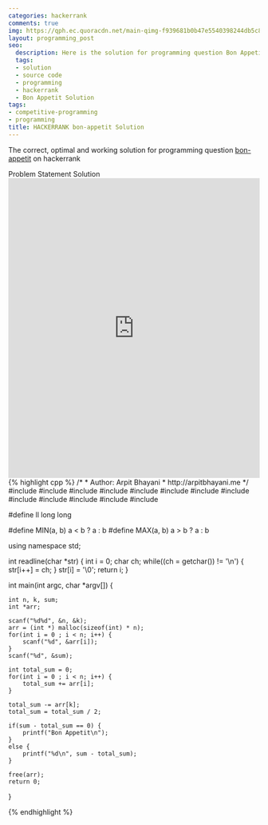 ```yaml
---
categories: hackerrank
comments: true
img: https://qph.ec.quoracdn.net/main-qimg-f939681b0b47e5540398244db5c8966f?convert_to_webp=true
layout: programming_post
seo:
  description: Here is the solution for programming question Bon Appetit on hackerrank
  tags:
  - solution
  - source code
  - programming
  - hackerrank
  - Bon Appetit Solution
tags:
- competitive-programming
- programming
title: HACKERRANK bon-appetit Solution
---
```

The correct, optimal and working solution for programming question [bon-appetit](https://www.hackerrank.com/challenges/bon-appetit) on hackerrank

<div class="ui secondary pointing large menu">
  <a class="grey item" data-tab="problem-statement">
    Problem Statement
  </a>
  <a class="active item grey" data-tab="solution">
    Solution
  </a>
</div>
<div class="ui bottom attached tab" data-tab="problem-statement">
    <iframe src="https://www.hackerrank.com/challenges/bon-appetit" width="100%" height="600px" style="overflow: scroll; border: none;"></iframe>
</div>
<div class="ui bottom attached active tab" data-tab="solution">
{% highlight cpp %}
/*
 *  Author: Arpit Bhayani
 *  http://arpitbhayani.me
 */
#include <cmath>
#include <cstdio>
#include <cstdlib>
#include <climits>
#include <deque>
#include <iostream>
#include <list>
#include <limits>
#include <map>
#include <queue>
#include <set>
#include <stack>
#include <vector>

#define ll long long

#define MIN(a, b) a < b ? a : b
#define MAX(a, b) a > b ? a : b

using namespace std;

int readline(char *str) {
    int i = 0;
    char ch;
    while((ch = getchar()) != '\n') {
        str[i++] = ch;
    }
    str[i] = '\0';
    return i;
}

int main(int argc, char *argv[]) {

    int n, k, sum;
    int *arr;

    scanf("%d%d", &n, &k);
    arr = (int *) malloc(sizeof(int) * n);
    for(int i = 0 ; i < n; i++) {
        scanf("%d", &arr[i]);
    }
    scanf("%d", &sum);

    int total_sum = 0;
    for(int i = 0 ; i < n; i++) {
        total_sum += arr[i];
    }

    total_sum -= arr[k];
    total_sum = total_sum / 2;

    if(sum - total_sum == 0) {
        printf("Bon Appetit\n");
    }
    else {
        printf("%d\n", sum - total_sum);
    }

    free(arr);
    return 0;
}

{% endhighlight %}
</div>
